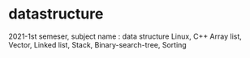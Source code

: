 # datastructure
2021-1st semeser, subject name : data structure
Linux, C++
Array list, Vector, Linked list, Stack, Binary-search-tree, Sorting 
